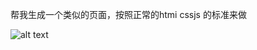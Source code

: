 

帮我生成一个类似的页面，按照正常的htmi cssjs 的标准来做

![alt text](vscode-file://vscode-app/Users/yestin/Library/Application%20Support/Cursor/User/workspaceStorage/images/image-1d614640-c16d-4df1-b783-dab5fd0594f6.png?t%3D1743577894017)


